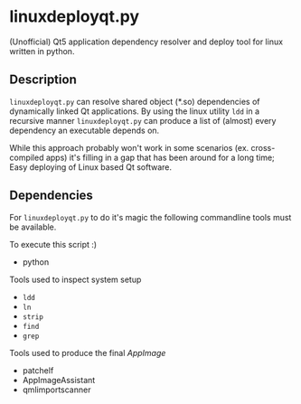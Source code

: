 # linuxdeployqt.py
(Unofficial) Qt5 application dependency resolver and deploy tool for linux written in python.

## Description
`linuxdeployqt.py` can resolve shared object (*.so) dependencies of dynamically linked Qt applications.
By using the linux utility `ldd` in a recursive manner `linuxdeployqt.py` can produce a list of (almost) every dependency an executable depends on.

While this approach probably won't work in some scenarios (ex. cross-compiled apps) it's filling in a gap that has been around for a long time; Easy deploying of Linux based Qt software.

## Dependencies

For `linuxdeployqt.py` to do it's magic the following commandline tools must be available.

To execute this script :)
* python

Tools used to inspect system setup
* `ldd`
* `ln`
* `strip`
* `find`
* `grep`

Tools used to produce the final *AppImage*
* patchelf
* AppImageAssistant
* qmlimportscanner
